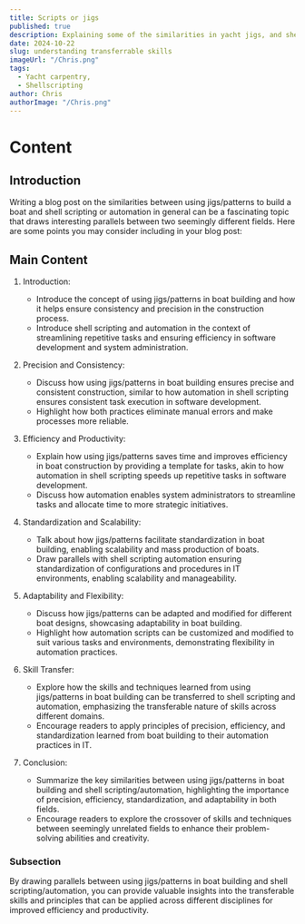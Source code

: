 ```yaml
---
title: Scripts or jigs
published: true
description: Explaining some of the similarities in yacht jigs, and shell scripts.
date: 2024-10-22
slug: understanding transferrable skills
imageUrl: "/Chris.png"
tags:
  - Yacht carpentry,
  - Shellscripting
author: Chris
authorImage: "/Chris.png"
---
```


# Content

## Introduction

Writing a blog post on the similarities between using jigs/patterns to build a boat and shell scripting or automation in general can be a fascinating topic that draws interesting parallels between two seemingly different fields. Here are some points you may consider including in your blog post:

## Main Content

1. Introduction:

   - Introduce the concept of using jigs/patterns in boat building and how it helps ensure consistency and precision in the construction process.
   - Introduce shell scripting and automation in the context of streamlining repetitive tasks and ensuring efficiency in software development and system administration.

2. Precision and Consistency:

   - Discuss how using jigs/patterns in boat building ensures precise and consistent construction, similar to how automation in shell scripting ensures consistent task execution in software development.
   - Highlight how both practices eliminate manual errors and make processes more reliable.

3. Efficiency and Productivity:

   - Explain how using jigs/patterns saves time and improves efficiency in boat construction by providing a template for tasks, akin to how automation in shell scripting speeds up repetitive tasks in software development.
   - Discuss how automation enables system administrators to streamline tasks and allocate time to more strategic initiatives.

4. Standardization and Scalability:

   - Talk about how jigs/patterns facilitate standardization in boat building, enabling scalability and mass production of boats.
   - Draw parallels with shell scripting automation ensuring standardization of configurations and procedures in IT environments, enabling scalability and manageability.

5. Adaptability and Flexibility:

   - Discuss how jigs/patterns can be adapted and modified for different boat designs, showcasing adaptability in boat building.
   - Highlight how automation scripts can be customized and modified to suit various tasks and environments, demonstrating flexibility in automation practices.

6. Skill Transfer:

   - Explore how the skills and techniques learned from using jigs/patterns in boat building can be transferred to shell scripting and automation, emphasizing the transferable nature of skills across different domains.
   - Encourage readers to apply principles of precision, efficiency, and standardization learned from boat building to their automation practices in IT.

7. Conclusion:
   - Summarize the key similarities between using jigs/patterns in boat building and shell scripting/automation, highlighting the importance of precision, efficiency, standardization, and adaptability in both fields.
   - Encourage readers to explore the crossover of skills and techniques between seemingly unrelated fields to enhance their problem-solving abilities and creativity.

### Subsection

By drawing parallels between using jigs/patterns in boat building and shell scripting/automation, you can provide valuable insights into the transferable skills and principles that can be applied across different disciplines for improved efficiency and productivity.
